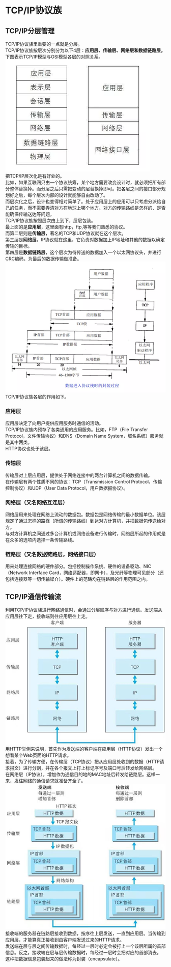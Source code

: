 # TCP/IP协议族   
## TCP/IP分层管理
TCP/IP协议族里重要的一点就是分层。    
TCP/IP协议族按层次分别分为以下4层：**应用层、传输层、网络层和数据链路层。**   
下图表示TCP/IP模型与OSI模型各层的对照关系。   
![](https://github.com/sii2017/image/blob/master/TCP01.png)  
把TCP/IP层次化是有好处的。   
比如，如果互联网只由一个协议统筹，某个地方需要改变设计时，就必须把所有部分整体替换掉。而分层之后只需把变动的层替换掉即可。把各层之间的接口部分规划好之后，每个层次内部的设计就能够自由改动了。    
而层次化之后，设计也变得相对简单了。处于应用层上的应用可以只考虑分派给自己的任务，而不需要弄清对方在地球上哪个地方、对方的传输路线是怎样的、是否能确保传输送达等问题。    
TCP/IP协议族按照层次由上到下，层层包装。   
最上面的是**应用层**，这里面有http，ftp,等等我们熟悉的协议。   
而第二层则是**传输层**，著名的TCP和UDP协议就在这个层次。   
第三层是**网络层**，IP协议就在这里，它负责对数据加上IP地址和其他的数据以确定传输的目标。   
第四层是**数据链路层**，这个层次为待传送的数据加入一个以太网协议头，并进行CRC编码，为最后的数据传输做准备。   
![](https://github.com/sii2017/image/blob/master/TCP02.png)   
TCP/IP协议族各层的作用如下。   
### 应用层
应用层决定了向用户提供应用服务时通信的活动。  
TCP/IP协议族内预存了各类通用的应用服务。比如，FTP（File Transfer Protocol，文件传输协议）和DNS（Domain Name System，域名系统）服务就是其中两类。   
HTTP协议也处于该层。   
### 传输层
传输层对上层应用层，提供处于网络连接中的两台计算机之间的数据传输。   
在传输层有两个性质不同的协议：TCP（Transmission Control Protocol，传输控制协议）和UDP（User Data Protocol，用户数据报协议）。   
### 网络层（又名网络互连层）
网络层用来处理在网络上流动的数据包。数据包是网络传输的最小数据单位。该层规定了通过怎样的路径（所谓的传输路线）到达对方计算机，并把数据包传送给对方。    
与对方计算机之间通过多台计算机或网络设备进行传输时，网络层所起的作用就是在众多的选项内选择一条传输路线。    
### 链路层（又名数据链路层，网络接口层）
用来处理连接网络的硬件部分。包括控制操作系统、硬件的设备驱动、NIC（Network Interface Card，网络适配器，即网卡），及光纤等物理可见部分（还包括连接器等一切传输媒介）。硬件上的范畴均在链路层的作用范围之内。    
## TCP/IP通信传输流
利用TCP/IP协议族进行网络通信时，会通过分层顺序与对方进行通信。发送端从应用层往下走，接收端则往应用层往上走。     
![](https://github.com/sii2017/image/blob/master/TCPIP1.jpg)   
用HTTP举例来说明，首先作为发送端的客户端在应用层（HTTP协议）发出一个想看某个Web页面的HTTP请求。   
接着，为了传输方便，在传输层（TCP协议）把从应用层处收到的数据（HTTP请求报文）进行分割，并在各个报文上打上标记序号及端口号后转发给网络层。    
在网络层（IP协议），增加作为通信目的地的MAC地址后转发给链路层。这样一来，发往网络的通信请求就准备齐全了。   
![](https://github.com/sii2017/image/blob/master/TCPIP2.jpg)     
接收端的服务器在链路层接收到数据，按序往上层发送，一直到应用层。当传输到应用层，才能算真正接收到由客户端发送过来的HTTP请求。    
发送端在层与层之间传输数据时，每经过一层时必定会被打上一个该层所属的首部信息。反之，接收端在层与层传输数据时，每经过一层时会把对应的首部消去。     
这种把数据信息包装起来的做法称为封装（encapsulate）。   